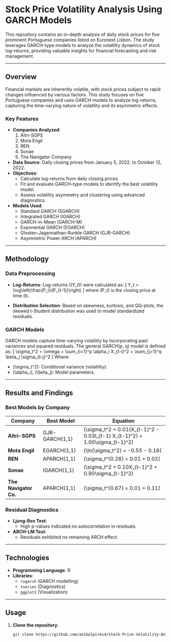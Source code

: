 # Stock Price Volatility Analysis Using GARCH Models

This repository contains an in-depth analysis of daily stock prices for five prominent Portuguese companies listed on Euronext Lisbon. The study leverages GARCH-type models to analyze the volatility dynamics of stock log-returns, providing valuable insights for financial forecasting and risk management.

---

## Overview

Financial markets are inherently volatile, with stock prices subject to rapid changes influenced by various factors. This study focuses on five Portuguese companies and uses GARCH models to analyze log-returns, capturing the time-varying nature of volatility and its asymmetric effects.

### Key Features
- **Companies Analyzed**:
  1. Altri-SGPS
  2. Mota Engil
  3. REN
  4. Sonae
  5. The Navigator Company
- **Data Source**: Daily closing prices from January 5, 2022, to October 12, 2022.
- **Objectives**:
  - Calculate log-returns from daily closing prices.
  - Fit and evaluate GARCH-type models to identify the best volatility model.
  - Assess volatility asymmetry and clustering using advanced diagnostics.
- **Models Used**:
  - Standard GARCH (SGARCH)
  - Integrated GARCH (IGARCH)
  - GARCH-in-Mean (GARCH-M)
  - Exponential GARCH (EGARCH)
  - Glosten-Jagannathan-Runkle GARCH (GJR-GARCH)
  - Asymmetric Power ARCH (APARCH)

---

## Methodology

### Data Preprocessing
- **Log-Returns**:
  Log-returns (\(Y_t\)) were calculated as:
  \[
  Y_t = \log\left(\frac{P_t}{P_{t-1}}\right)
  \]
  where \(P_t\) is the closing price at time \(t\).

- **Distribution Selection**:
  Based on skewness, kurtosis, and QQ-plots, the skewed t-Student distribution was used to model standardized residuals.

### GARCH Models
GARCH models capture time-varying volatility by incorporating past variances and squared residuals. The general GARCH(p, q) model is defined as:
\[
\sigma_t^2 = \omega + \sum_{i=1}^p \alpha_i X_{t-i}^2 + \sum_{j=1}^q \beta_j \sigma_{t-j}^2
\]
Where:
- \(\sigma_t^2\): Conditional variance (volatility).
- \(\alpha_i\), \(\beta_j\): Model parameters.

---

## Results and Findings

### Best Models by Company
| Company               | Best Model      | Equation                                                                 |
|-----------------------|----------------|-----------------------------------------------------------------------|
| **Altri-SGPS**        | GJR-GARCH(1,1) | \(\sigma_t^2 = 0.01(X_{t-1}^2 - 0.03I_{t-1} X_{t-1}^2) + 1.00\sigma_{t-1}^2\) |
| **Mota Engil**        | EGARCH(1,1)    | \(\ln(\sigma_t^2) = -0.55 - 0.16(|X_{t-1}| + 0.28X_{t-1}) + 0.93\ln(\sigma_{t-1}^2)\) |
| **REN**               | APARCH(1,1)    | \(\sigma_t^{0.28} = 0.01 + 0.02(|X_{t-1}| - 0.99X_{t-1})^{0.28} + 0.96\sigma_{t-1}^{0.28}\) |
| **Sonae**             | IGARCH(1,1)    | \(\sigma_t^2 = 0.10X_{t-1}^2 + 0.90\sigma_{t-1}^2\)                             |
| **The Navigator Co.** | APARCH(1,1)    | \(\sigma_t^{0.67} = 0.01 + 0.11(|X_{t-1}| + 1.00X_{t-1})^{0.67} + 0.73\sigma_{t-1}^{0.67}\) |

### Residual Diagnostics
- **Ljung-Box Test**:
  - High p-values indicated no autocorrelation in residuals.
- **ARCH-LM Test**:
  - Residuals exhibited no remaining ARCH effect.

---

## Technologies
- **Programming Language**: R
- **Libraries**:
  - `rugarch` (GARCH modelling)
  - `tseries` (Diagnostics)
  - `ggplot2` (Visualization)

---

## Usage

1. **Clone the repository**:
   ```bash
   git clone https://github.com/anibalpires4/Stock-Price-Volatility-Analysis.git

